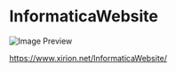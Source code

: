 # InformaticaWebsite
![Image Preview](https://i.imgur.com/SEaBWsX.png "Logo Title Text 1")

https://www.xirion.net/InformaticaWebsite/
